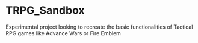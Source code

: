 # TRPG_Sandbox
Experimental project looking to recreate the basic functionalities of Tactical RPG games like Advance Wars or Fire Emblem
